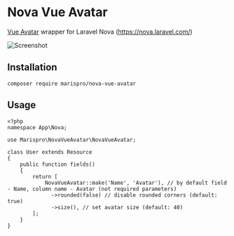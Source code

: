 # Nova Vue Avatar

[Vue Avatar](https://eliep.github.io/vue-avatar/) wrapper for Laravel Nova (https://nova.laravel.com/)

![Screenshot](https://maris.pro/img/github/nova-vue-avatars.png "Preview")

## Installation

`composer require marispro/nova-vue-avatar`

## Usage

```
<?php
namespace App\Nova;

use Marispro\NovaVueAvatar\NovaVueAvatar;

class User extends Resource
{
    public function fields()
    {
        return [
            NovaVueAvatar::make('Name', 'Avatar'), // by default field - Name, column name - Avatar (not required parameters)
              ->rounded(false) // disable rounded corners (default: true)
              ->size(), // set avatar size (default: 40)
        ];
    }
}
```
